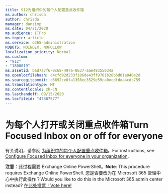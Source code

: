 ```yaml
---
title: 912为组织中的每个人配置重点收件箱
ms.author: chrisda
author: chrisda
manager: dansimp
ms.date: 04/21/2020
ms.audience: ITPro
ms.topic: article
ms.service: o365-administration
ROBOTS: NOINDEX, NOFOLLOW
localization_priority: Normal
ms.custom:
- "912"
- "1800019"
ms.assetid: bad7a7f6-0c68-497a-8637-aae49355034a
ms.openlocfilehash: c4cfd92d233f186de43ff9761b28b6d01a040e2d
ms.sourcegitcommit: c6692ce0fa1358ec3529e59ca0ecdfdea4cdc759
ms.translationtype: MT
ms.contentlocale: zh-CN
ms.lasthandoff: 09/15/2020
ms.locfileid: "47807577"
---
```

# <a name="turn-focused-inbox-on-or-off-for-everyone"></a><span data-ttu-id="9b7f8-102">为每个人打开或关闭重点收件箱</span><span class="sxs-lookup"><span data-stu-id="9b7f8-102">Turn Focused Inbox on or off for everyone</span></span>

<span data-ttu-id="9b7f8-103">有关说明，请参阅 [为组织中的每个人配置重点收件箱](https://docs.microsoft.com/microsoft-365/admin/setup/configure-focused-inbox)。</span><span class="sxs-lookup"><span data-stu-id="9b7f8-103">For instructions, see [Configure Focused Inbox for everyone in your organization](https://docs.microsoft.com/microsoft-365/admin/setup/configure-focused-inbox).</span></span>

<span data-ttu-id="9b7f8-104">**注意**：此过程需要 Exchange Online PowerShell。</span><span class="sxs-lookup"><span data-stu-id="9b7f8-104">**Note**: This procedure requires Exchange Online PowerShell.</span></span> <span data-ttu-id="9b7f8-105">您是否要改为在 Microsoft 365 管理中心中执行此操作？</span><span class="sxs-lookup"><span data-stu-id="9b7f8-105">Would you like to do this in the Microsoft 365 admin center instead?</span></span> [<span data-ttu-id="9b7f8-106">在此处投票！</span><span class="sxs-lookup"><span data-stu-id="9b7f8-106">Vote here!</span></span>](https://go.microsoft.com/fwlink/p/?linkid=862489)
